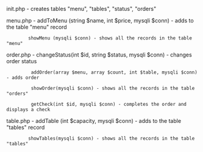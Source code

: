 init.php - creates tables "menu", "tables", "status", "orders"

menu.php -  addToMenu (string $name, int $price, mysqli $conn) - adds to the table "menu" record

            showMenu (mysqli $conn) - shows all the records in the table "menu"
            
order.php -  changeStatus(int $id, string $status, mysqli $conn) - changes order status

             addOrder(array $menu, array $count, int $table, mysqli $conn) - adds order
             
             showOrder(mysqli $conn) - shows all the records in the table "orders"
             
             getCheck(int $id, mysqli $conn) - completes the order and displays a check
             
table.php - addTable (int $capacity, mysqli $conn) - adds to the table "tables" record
            
            showTables(mysqli $conn) - shows all the records in the table "tables"
